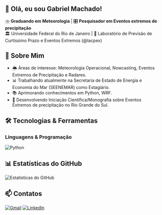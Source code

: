 ## 👋 Olá, eu sou Gabriel Machado!

⛈️ **Graduando em Meteorologia** | 🎛️ **Pesquisador em Eventos extremos de precipitação**  
🏛️ Universidade Federal do Rio de Janeiro | 🔬 Laboratório de Previsão de Curtíssimo Prazo e Eventos Extremos (@lacpex)

## **📌 Sobre Mim**
- 🌦️ Áreas de interesse: Meteorologia Operacional, Nowcasting, Eventos Extremos de Precipitação e Radares.
- 📊 Trabalhando atualmente na Secretaria de Estado de Energia e Economia do Mar (SEENEMAR) como Estagiário. 
- 📚 Aprimorando conhecimentos em Python, WRF.
- 🧾 Desenvolvendo Iniciação Científica/Monografia sobre Eventos Extremos de precipitação no Rio Grande do Sul.

## **🛠️ Tecnologias & Ferramentas**
### **Linguagens & Programação**
![Python](https://img.shields.io/badge/Python-3776AB?style=for-the-badge&logo=python&logoColor=white)

## **📊 Estatísticas do GitHub**
![Estatísticas do GitHub](https://github-readme-stats.vercel.app/api?username=GHMachado&show_icons=true&theme=dark)

## **📫 Contatos**
[![Gmail](https://img.shields.io/badge/Gmail-D14836?style=for-the-badge&logo=gmail&logoColor=white)](mailto:gabriel.hmachado72@gmail.com)
[![LinkedIn](https://img.shields.io/badge/LinkedIn-0077B5?style=for-the-badge&logo=linkedin&logoColor=white)](https://linkedin.com/in/seu-linkedin)
